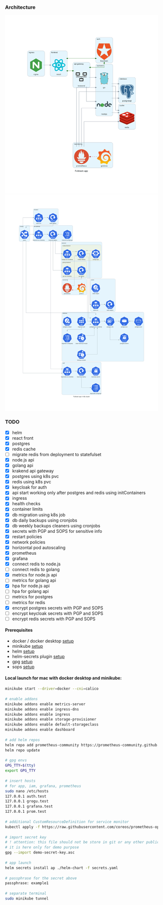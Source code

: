 ### Architecture
![alt text](./diagram-as-code/fullstack_app.png)
![alt text](./diagram-as-code/fullstack_app_in_k8s_cluster.png)

### TODO
- [x] helm
- [x] react front
- [x] postgres
- [x] redis cache
- [ ] migrate redis from deployment to statefulset
- [x] node.js api
- [x] golang api
- [x] krakend api gateway
- [x] postgres using k8s pvc
- [x] redis using k8s pvc
- [x] keycloak for auth
- [x] api start working only after postgres and redis using initContainers
- [x] ingress
- [x] health checks
- [x] container limits
- [x] db migration using k8s job
- [x] db daily backups using cronjobs
- [x] db weekly backups cleaners using cronjobs
- [x] secrets with PGP and SOPS for sensitive info
- [x] restart policies
- [x] network policies
- [x] horizontal pod autoscaling
- [x] prometheus
- [x] grafana
- [x] connect redis to node.js
- [ ] connect redis to golang
- [x] metrics for node.js api
- [ ] metrics for golang api
- [x] hpa for node.js api
- [ ] hpa for golang api
- [ ] metrics for postgres
- [ ] metrics for redis
- [x] encrypt postgres secrets with PGP and SOPS
- [ ] encrypt keycloak secrets with PGP and SOPS
- [ ] encrypt redis secrets with PGP and SOPS

#### Prerequisites
- docker / docker desktop [setup](https://docs.docker.com/desktop/setup/install/mac-install/)
- minikube [setup](https://minikube.sigs.k8s.io/docs/start/?arch=%2Fmacos%2Farm64%2Fstable%2Fhomebrew)
- helm [setup](https://helm.sh/docs/intro/install/)
- helm-secrets plugin [setup](https://github.com/jkroepke/helm-secrets/wiki/Installation)
- gpg [setup](https://dev.to/zemse/setup-gpg-on-macos-2iib)
- sops [setup](https://formulae.brew.sh/formula/sops)


#### Local launch for mac with docker desktop and minikube:

```bash
minikube start --driver=docker --cni=calico

# enable addons
minikube addons enable metrics-server
minikube addons enable ingress-dns
minikube addons enable ingress
minikube addons enable storage-provisioner
minikube addons enable default-storageclass
minikube addons enable dashboard

# add helm repos
helm repo add prometheus-community https://prometheus-community.github.io/helm-charts
helm repo update

# gpg envs
GPG_TTY=$(tty)
export GPG_TTY

# insert hosts 
# for app, iam, grafana, prometheus
sudo nano /etc/hosts
127.0.0.1 auth.test
127.0.0.1 grogu.test
127.0.0.1 grafana.test   
127.0.0.1 prom.test
 
# additional CustomResourceDefinition for service monitor
kubectl apply -f https://raw.githubusercontent.com/coreos/prometheus-operator/master/example/prometheus-operator-crd/monitoring.coreos.com_servicemonitors.yaml

# import secret key
# ! attention: this file should not be store in git or any other public space
# it is here only for demo purpose
gpg --import demo-secret-key.asc

# app launch
helm secrets install ap ./helm-chart -f secrets.yaml  

# passphrase for the secret above
passphrase: example1   

# separate terminal
sudo minikube tunnel
```
